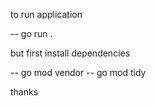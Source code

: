 to run application

-- go run .

but first install dependencies

-- go mod vendor
-- go mod tidy

thanks